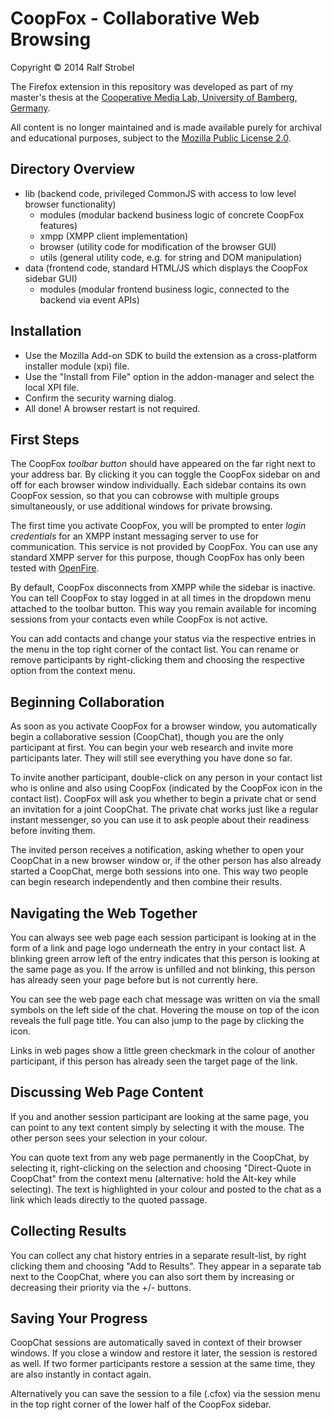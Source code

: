 # CoopFox - Collaborative Web Browsing
Copyright &copy; 2014 Ralf Strobel

The Firefox extension in this repository was developed as part of my master's thesis at the [Cooperative Media Lab, University of Bamberg, Germany](https://cml.hci.uni-bamberg.de/Cooperative+Media+Lab).

All content is no longer maintained and is made available purely for archival and educational purposes, subject to the [Mozilla Public License 2.0](https://mozilla.org/MPL/2.0/).

## Directory Overview ##

* lib (backend code, privileged CommonJS with access to low level browser functionality)
  * modules (modular backend business logic of concrete CoopFox features)
  * xmpp (XMPP client implementation)
  * browser (utility code for modification of the browser GUI)
  * utils (general utility code, e.g. for string and DOM manipulation)
* data (frontend code, standard HTML/JS which displays the CoopFox sidebar GUI)
  * modules (modular frontend business logic, connected to the backend via event APIs) 

## Installation ##

* Use the Mozilla Add-on SDK to build the extension as a cross-platform installer module (xpi) file.
* Use the "Install from File" option in the addon-manager and select the local XPI file.
* Confirm the security warning dialog.
* All done! A browser restart is not required.

## First Steps ##

The CoopFox *toolbar button* should have appeared on the far right next to your address bar. By clicking it you can toggle the CoopFox sidebar on and off for each browser window individually. Each sidebar contains its own CoopFox session, so that you can cobrowse with multiple groups simultaneously, or use additional windows for private browsing.

The first time you activate CoopFox, you will be prompted to enter *login credentials* for an XMPP instant messaging server to use for communication. This service is not provided by CoopFox. You can use any standard XMPP server for this purpose, though CoopFox has only been tested with [OpenFire](http://www.igniterealtime.org/projects/openfire/).

By default, CoopFox disconnects from XMPP while the sidebar is inactive. You can tell CoopFox to stay logged in at all times in the dropdown menu attached to the toolbar button. This way you remain available for incoming sessions from your contacts even while CoopFox is not active.

You can add contacts and change your status via the respective entries in the menu in the top right corner of the contact list. You can rename or remove participants by right-clicking them and choosing the respective option from the context menu.

## Beginning Collaboration ##

As soon as you activate CoopFox for a browser window, you automatically begin a collaborative session (CoopChat), though you are the only participant at first. You can begin your web research and invite more participants later. They will still see everything you have done so far.

To invite another participant, double-click on any person in your contact list who is online and also using CoopFox (indicated by the CoopFox icon in the contact list). CoopFox will ask you whether to begin a private chat or send an invitation for a joint CoopChat. The private chat works just like a regular instant messenger, so you can use it to ask people about their readiness before inviting them.

The invited person receives a notification, asking whether to open your CoopChat in a new browser window or, if the other person has also already started a CoopChat, merge both sessions into one. This way two people can begin research independently and then combine their results.

## Navigating the Web Together ##

You can always see web page each session participant is looking at in the form of a link and page logo underneath the entry in your contact list. A blinking green arrow left of the entry indicates that this person is looking at the same page as you. If the arrow is unfilled and not blinking, this person has already seen your page before but is not currently here.

You can see the web page each chat message was written on via the small symbols on the left side of the chat. Hovering the mouse on top of the icon reveals the full page title. You can also jump to the page by clicking the icon.

Links in web pages show a little green checkmark in the colour of another participant, if this person has already seen the target page of the link.

## Discussing Web Page Content ##

If you and another session participant are looking at the same page, you can point to any text content simply by selecting it with the mouse. The other person sees your selection in your colour.

You can quote text from any web page permanently in the CoopChat, by selecting it, right-clicking on the selection and choosing "Direct-Quote in CoopChat" from the context menu (alternative: hold the Alt-key while selecting). The text is highlighted in your colour and posted to the chat as a link which leads directly to the quoted passage. 

## Collecting Results ##

You can collect any chat history entries in a separate result-list, by right clicking them and choosing "Add to Results". They appear in a separate tab next to the CoopChat, where you can also sort them by increasing or decreasing their priority via the +/- buttons.

## Saving Your Progress ##

CoopChat sessions are automatically saved in context of their browser windows. If you close a window and restore it later, the session is restored as well. If two former participants restore a session at the same time, they are also instantly in contact again.

Alternatively you can save the session to a file (.cfox) via the session menu in the top right corner of the lower half of the CoopFox sidebar.